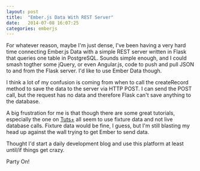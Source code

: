 ```yaml
---
layout: post
title:  "Ember.js Data With REST Server"
date:   2014-07-08 16:07:25
categories: emberjs
---
```


<p>For whatever reason, maybe I'm just dense, I've been having a very hard time connecting Ember.js Data with a simple REST server written in Flask that queries one table in PostgreSQL.  Sounds simple enough, and I could smash togther some jQuery, or even Angular.js, code to push and pull JSON to and from the Flask server.  I'd like to use Ember Data though.</p>

<p>I think a lot of my confusion is coming from when to call the createRecord method to save the data to the server via HTTP POST.  I can send the POST call, but the request has no data and therefore Flask can't save anything to the database.  </p>

<p>A big frustration for me is that though there are some great tutorials, especially the one on <a href="http://courses.tutsplus.com/courses/lets-learn-ember" rel="nofollow">Tuts+</a> all seem to use fixture data and not live database calls.  Fixture data would be fine, I guess, but I'm still blasting my head up against the wall trying to get Ember to send data.</p>

<p>Thought I'd start a daily development blog and use this platform at least until/if things get crazy.</p>

<p>Party On!</p>
</span>
